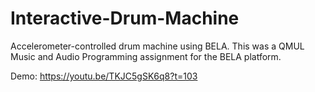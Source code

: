 # Interactive-Drum-Machine

Accelerometer-controlled drum machine using BELA. This was a QMUL Music and Audio Programming assignment for the BELA platform.

Demo: https://youtu.be/TKJC5gSK6q8?t=103
